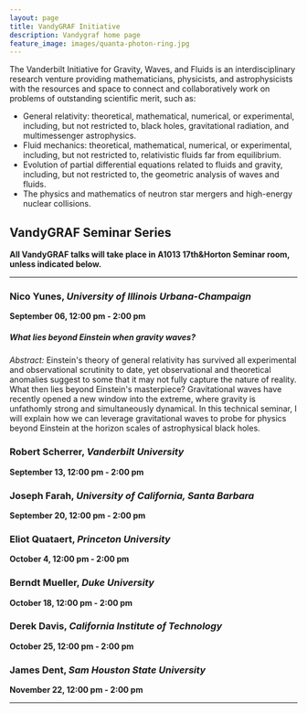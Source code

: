 ```yaml
---
layout: page
title: VandyGRAF Initiative 
description: Vandygraf home page 
feature_image: images/quanta-photon-ring.jpg
---
```


 The Vanderbilt Initiative  for Gravity, Waves, and Fluids is an interdisciplinary research venture  providing mathematicians, physicists, and astrophysicists with the resources and space to connect and collaboratively work on problems of outstanding scientific merit, such as:

+ General relativity: theoretical, mathematical, numerical, or experimental, including, but not restricted to, black holes, gravitational radiation, and multimessenger astrophysics.
+ Fluid mechanics: theoretical, mathematical, numerical, or experimental, including, but not restricted to, relativistic fluids far from equilibrium.
+ Evolution of partial differential equations related to fluids and gravity, including, but not restricted to, the geometric analysis of waves and fluids.
+ The physics and mathematics of neutron star mergers and high-energy nuclear collisions.

## VandyGRAF Seminar Series

**All VandyGRAF talks will take place in A1013 17th&Horton Seminar room, unless indicated below.**

<hr>

### Nico Yunes, *University of Illinois Urbana-Champaign*
**September 06, 12:00 pm - 2:00 pm**
##### What lies beyond Einstein when gravity waves?
*Abstract:* Einstein's theory of general relativity has survived all experimental and observational scrutinity to date, yet observational and theoretical anomalies suggest to some that it may not fully capture the nature of reality. What then lies beyond Einstein's masterpiece? Gravitational waves have recently opened a new window into the extreme, where gravity is unfathomly strong and simultaneously dynamical. In this technical seminar, I will explain how we can leverage gravitational waves to probe for physics beyond Einstein at the horizon scales of astrophysical black holes. 

### Robert Scherrer, *Vanderbilt University*
**September 13, 12:00 pm - 2:00 pm**

### Joseph Farah, *University of California, Santa Barbara*
**September 20, 12:00 pm - 2:00 pm**

### Eliot Quataert, *Princeton University*
**October 4, 12:00 pm - 2:00 pm**

### Berndt Mueller, *Duke University*
**October 18, 12:00 pm - 2:00 pm**

### Derek Davis, *California Institute of Technology*
**October 25, 12:00 pm - 2:00 pm**

### James Dent, *Sam Houston State University*
**November 22, 12:00 pm - 2:00 pm**

<hr>


